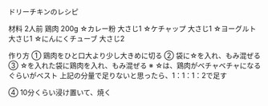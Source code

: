 ドリーチキンのレシピ

材料 2人前
鶏肉 200g
☆カレー粉 大さじ1
☆ケチャップ 大さじ1
☆ヨーグルト 大さじ1
☆にんにくチューブ 大さじ2

作り方
① 鶏肉をひと口大より少し大きめに切る
② 袋に☆を入れ、もみ混ぜる
③ ☆を入れた袋に鶏肉を入れ、もみ混ぜる
※ ☆は、鶏肉がベチャベチャになるぐらいがベスト
上記の分量で足りないと思ったら、1：1：1：2で足す

④ 10分くらい浸け置いて、焼く
